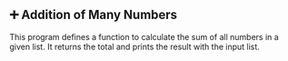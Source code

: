 ## ➕ Addition of Many Numbers
This program defines a function to calculate the sum of all numbers in a given list. 
It returns the total and prints the result with the input list.
